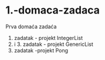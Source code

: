 # 1.-domaca-zadaca
Prva domaća zadaća

1. zadatak - projekt IntegerList
2. i 3. zadatak - projekt GenericList
4. zadatak -projekt Pong
